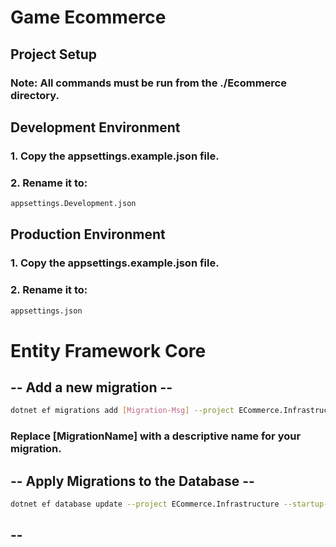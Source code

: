 # Game Ecommerce

## Project Setup
### Note: All commands must be run from the ./Ecommerce directory.

## Development Environment
### 1. Copy the appsettings.example.json file.
### 2. Rename it to:
```sh
appsettings.Development.json
```

## Production Environment
### 1. Copy the appsettings.example.json file.
### 2. Rename it to:
```sh
appsettings.json
```

# Entity Framework Core
## -- Add a new migration -- 
```sh
dotnet ef migrations add [Migration-Msg] --project ECommerce.Infrastructure --startup-project ECommerce.API --output-dir Data/Migrations
```

### Replace [MigrationName] with a descriptive name for your migration.

## -- Apply Migrations to the Database --
```sh
dotnet ef database update --project ECommerce.Infrastructure --startup-project ECommerce.API
```

## -- 